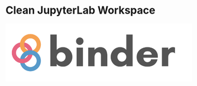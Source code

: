 # Clean JupyterLab Workspace

[![Binder](binder-logo.svg)](https://mybinder.org/v2/gh/yc14e/sandbox-stable/master?urlpath=lab)
